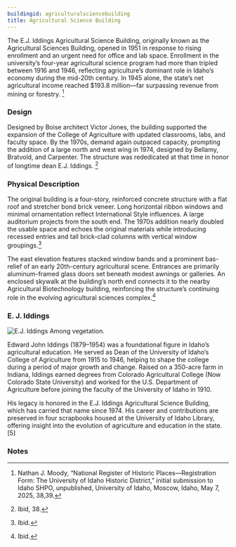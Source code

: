 ```yaml
---
buildingid: agriculturalsciencebuilding
title: Agricultural Science Building
---
```


The E.J. Iddings Agricultural Science Building, originally known as the Agricultural Sciences Building, opened in 1951 in response to rising enrollment and an urgent need for office and lab space. Enrollment in the university’s four-year agricultural science program had more than tripled between 1916 and 1946, reflecting agriculture’s dominant role in Idaho’s economy during the mid-20th century. In 1945 alone, the state’s net agricultural income reached $193.8 million—far surpassing revenue from mining or forestry. [^1]

### Design
Designed by Boise architect Victor Jones, the building supported the expansion of the College of Agriculture with updated classrooms, labs, and faculty space. By the 1970s, demand again outpaced capacity, prompting the addition of a large north and west wing in 1974, designed by Bellamy, Bratvold, and Carpenter. The structure was rededicated at that time in honor of longtime dean E.J. Iddings. [^2]

### Physical Description
The original building is a four-story, reinforced concrete structure with a flat roof and stretcher bond brick veneer. Long horizontal ribbon windows and minimal ornamentation reflect International Style influences. A large auditorium projects from the south end. The 1970s addition nearly doubled the usable space and echoes the original materials while introducing recessed entries and tall brick-clad columns with vertical window groupings.[^3]

 The east elevation features stacked window bands and a prominent bas-relief of an early 20th-century agricultural scene. Entrances are primarily aluminum-framed glass doors set beneath modest awnings or galleries. An enclosed skywalk at the building’s north end connects it to the nearby Agricultural Biotechnology building, reinforcing the structure’s continuing role in the evolving agricultural sciences complex.[^4]
  
### E. J. Iddings
![E.J. Iddings Among vegetation.](https://objects.lib.uidaho.edu/iddings/spec_ji383.jpg)
  
  Edward John Iddings (1879–1954) was a foundational figure in Idaho’s agricultural education. He served as Dean of the University of Idaho’s College of Agriculture from 1915 to 1946, helping to shape the college during a period of major growth and change. Raised on a 350-acre farm in Indiana, Iddings earned degrees from Colorado Agricultural College (Now Colorado State University) and worked for the U.S. Department of Agriculture before joining the faculty of the University of Idaho in 1910.  
  
  His legacy is honored in the E.J. Iddings Agricultural Science Building, which has carried that name since 1974. His career and contributions are preserved in four scrapbooks housed at the University of Idaho Library, offering insight into the evolution of agriculture and education in the state.[5]


### Notes 
[^1]:  Nathan J. Moody, “National Register of Historic Places—Registration Form: The University of Idaho Historic District,” initial submission to Idaho SHPO, unpublished, University of Idaho, Moscow, Idaho, May 7, 2025, 38,39.
  
[^2]: Ibid, 38.  
[^3]: Ibid.  
[^4]: Ibid.  
[^5]: E.J. Iddings Papers, 1903–1953, University of Idaho Library Special Collections and Archives. Accessed July 14, 2025. https://archiveswest.orbiscascade.org/ark:80444/xv183115.